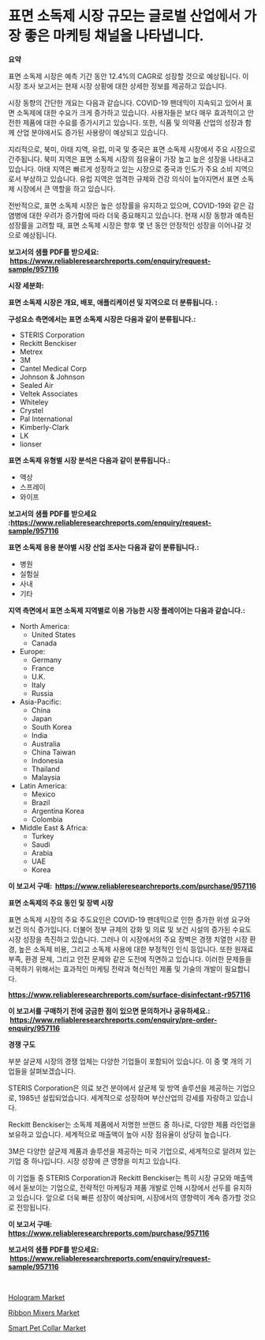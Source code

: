 <p><h1>표면 소독제 시장 규모는 글로벌 산업에서 가장 좋은 마케팅 채널을 나타냅니다.</h1></p><p><strong>요약</strong></p>
<p><p>표면 소독제 시장은 예측 기간 동안 12.4%의 CAGR로 성장할 것으로 예상됩니다. 이 시장 조사 보고서는 현재 시장 상황에 대한 상세한 정보를 제공하고 있습니다.</p><p>시장 동향의 간단한 개요는 다음과 같습니다. COVID-19 팬데믹이 지속되고 있어서 표면 소독제에 대한 수요가 크게 증가하고 있습니다. 사용자들은 보다 매우 효과적이고 안전한 제품에 대한 수요를 증가시키고 있습니다. 또한, 식품 및 의약품 산업의 성장과 함께 산업 분야에서도 증가된 사용량이 예상되고 있습니다.</p><p>지리적으로, 북미, 아태 지역, 유럽, 미국 및 중국은 표면 소독제 시장에서 주요 시장으로 간주됩니다. 북미 지역은 표면 소독제 시장의 점유율이 가장 높고 높은 성장을 나타내고 있습니다. 아태 지역은 빠르게 성장하고 있는 시장으로 중국과 인도가 주요 소비 지역으로서 부상하고 있습니다. 유럽 지역은 엄격한 규제와 건강 의식이 높아지면서 표면 소독제 시장에서 큰 역할을 하고 있습니다.</p><p>전반적으로, 표면 소독제 시장은 높은 성장률을 유지하고 있으며, COVID-19와 같은 감염병에 대한 우려가 증가함에 따라 더욱 중요해지고 있습니다. 현재 시장 동향과 예측된 성장률을 고려할 때, 표면 소독제 시장은 향후 몇 년 동안 안정적인 성장을 이어나갈 것으로 예상됩니다.</p></p>
<p><strong>보고서의 샘플 PDF를 받으세요: &nbsp;<a href="https://www.reliableresearchreports.com/enquiry/request-sample/957116">https://www.reliableresearchreports.com/enquiry/request-sample/957116</a></strong></p>
<p><strong>시장 세분화:</strong></p>
<p><strong> 표면 소독제 시장은 개요, 배포, 애플리케이션 및 지역으로 더 분류됩니다. :</strong></p>
<p><strong>구성요소 측면에서는 표면 소독제 시장은 다음과 같이 분류됩니다.:</strong></p>
<p><ul><li>STERIS Corporation</li><li>Reckitt Benckiser</li><li>Metrex</li><li>3M</li><li>Cantel Medical Corp</li><li>Johnson & Johnson</li><li>Sealed Air</li><li>Veltek Associates</li><li>Whiteley</li><li>Crystel</li><li>Pal International</li><li>Kimberly-Clark</li><li>LK</li><li>lionser</li></ul></p>
<p><strong> 표면 소독제 유형별 시장 분석은 다음과 같이 분류됩니다.:</strong></p>
<p><ul><li>액상</li><li>스프레이</li><li>와이프</li></ul></p>
<p><strong>보고서의 샘플 PDF를 받으세요 :<a href="https://www.reliableresearchreports.com/enquiry/request-sample/957116">https://www.reliableresearchreports.com/enquiry/request-sample/957116</a></strong></p>
<p><strong> 표면 소독제 응용 분야별 시장 산업 조사는 다음과 같이 분류됩니다.:</strong></p>
<p><ul><li>병원</li><li>실험실</li><li>사내</li><li>기타</li></ul></p>
<p><strong>지역 측면에서 표면 소독제 지역별로 이용 가능한 시장 플레이어는 다음과 같습니다.:</strong></p>
<p><ul>
    <li>
        North America:
        <ul>
            <li>United States</li>
            <li>Canada</li>
        </ul>
    </li>
    <li>
        Europe:
        <ul>
            <li>Germany</li>
            <li>France</li>
            <li>U.K.</li>
            <li>Italy</li>
            <li>Russia</li>
        </ul>
    </li>
    <li>
        Asia-Pacific:
        <ul>
            <li>China</li>
            <li>Japan</li>
            <li>South Korea</li>
            <li>India</li>
            <li>Australia</li>
            <li>China Taiwan</li>
            <li>Indonesia</li>
            <li>Thailand</li>
            <li>Malaysia</li>
        </ul>
    </li>
    <li>
        Latin America:
        <ul>
            <li>Mexico</li>
            <li>Brazil</li>
            <li>Argentina Korea</li>
            <li>Colombia</li>
        </ul>
    </li>
    <li>
        Middle East & Africa:
        <ul>
            <li>Turkey</li>
            <li>Saudi</li>
            <li>Arabia</li>
            <li>UAE</li>
            <li>Korea</li>
        </ul>
    </li>
    </ul></p>
<p><strong>이 보고서 구매: &nbsp;<a href="https://www.reliableresearchreports.com/purchase/957116">https://www.reliableresearchreports.com/purchase/957116</a></strong></p>
<p><strong>표면 소독제의 주요 동인 및 장벽 시장</strong></p>
<p><p>표면 소독제 시장의 주요 주도요인은 COVID-19 팬데믹으로 인한 증가한 위생 요구와 보건 의식 증가입니다. 더불어 정부 규제의 강화 및 의료 및 보건 시설의 증가된 수요도 시장 성장을 촉진하고 있습니다. 그러나 이 시장에서의 주요 장벽은 경쟁 치열한 시장 환경, 높은 소독제 비용, 그리고 소독제 사용에 대한 부정적인 인식 등입니다. 또한 원재료 부족, 환경 문제, 그리고 안전 문제와 같은 도전에 직면하고 있습니다. 이러한 문제들을 극복하기 위해서는 효과적인 마케팅 전략과 혁신적인 제품 및 기술의 개발이 필요합니다.</p></p>
<p><strong><a href="https://www.reliableresearchreports.com/surface-disinfectant-r957116">https://www.reliableresearchreports.com/surface-disinfectant-r957116</a></strong></p>
<p><strong>이 보고서를 구매하기 전에 궁금한 점이 있으면 문의하거나 공유하세요.: &nbsp;<a href="https://www.reliableresearchreports.com/enquiry/pre-order-enquiry/957116">https://www.reliableresearchreports.com/enquiry/pre-order-enquiry/957116</a></strong></p>
<p><strong>경쟁 구도</strong></p>
<p><p> 부분 살균제 시장의 경쟁 업체는 다양한 기업들이 포함되어 있습니다. 이 중 몇 개의 기업들을 살펴보겠습니다.</p><p>STERIS Corporation은 의료 보건 분야에서 살균제 및 방역 솔루션을 제공하는 기업으로, 1985년 설립되었습니다. 세계적으로 성장하며 부산산업의 강세를 자랑하고 있습니다.</p><p>Reckitt Benckiser는 소독제 제품에서 저명한 브랜드 중 하나로, 다양한 제품 라인업을 보유하고 있습니다. 세계적으로 매출액이 높아 시장 점유율이 상당히 높습니다.</p><p>3M은 다양한 살균제 제품과 솔루션을 제공하는 미국 기업으로, 세계적으로 알려져 있는 기업 중 하나입니다. 시장 성장에 큰 영향을 미치고 있습니다.</p><p>이 기업들 중 STERIS Corporation과 Reckitt Benckiser는 특히 시장 규모와 매출액에서 돋보이는 기업으로, 전략적인 마케팅과 제품 개발로 인해 시장에서 선두를 유지하고 있습니다. 앞으로 더욱 빠른 성장이 예상되며, 시장에서의 영향력이 계속 증가할 것으로 전망됩니다.</p></p>
<p><strong>이 보고서 구매: &nbsp; <a href="https://www.reliableresearchreports.com/purchase/957116">https://www.reliableresearchreports.com/purchase/957116</a></strong></p>
<p><strong>보고서의 샘플 PDF를 받으세요: &nbsp;<a href="https://www.reliableresearchreports.com/enquiry/request-sample/957116">https://www.reliableresearchreports.com/enquiry/request-sample/957116</a></strong><strong></strong></p>
<p>&nbsp;</p>
<p><p><a href="https://www.linkedin.com/pulse/hologram-market-insight-trends-growth-forecasted-from-2024-2031-ywj1f?trackingId=%2FjDXONDWFiIB4%2BM1UjcBbg%3D%3D">Hologram Market</a></p><p><a href="https://github.com/Hazelklievgspy6vdcsmu106w/Market-Research-Report-List-2/blob/main/ribbon-mixers-market.md">Ribbon Mixers Market</a></p><p><a href="https://www.linkedin.com/pulse/smart-pet-collar-market-insight-trends-growth-forecasted-from-t5cmf?trackingId=xmQcjVHPiuBWRRy9BEHxyA%3D%3D">Smart Pet Collar Market</a></p></p>